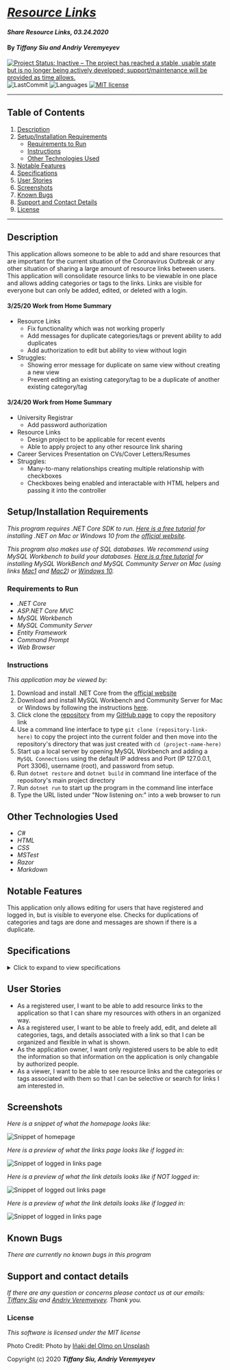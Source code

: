 # _[Resource Links](https://github.com/TSiu88/ResourceLinks)_

#### _Share Resource Links, 03.24.2020_

#### By _**Tiffany Siu and Andriy Veremyeyev**_

[![Project Status: Inactive – The project has reached a stable, usable state but is no longer being actively developed; support/maintenance will be provided as time allows.](https://www.repostatus.org/badges/latest/inactive.svg)](https://www.repostatus.org/#inactive)
![LastCommit](https://img.shields.io/github/last-commit/tsiu88/ResourceLinks)
![Languages](https://img.shields.io/github/languages/top/tsiu88/ResourceLinks)
[![MIT license](https://img.shields.io/badge/License-MIT-orange.svg)](https://lbesson.mit-license.org/)

---
## Table of Contents
1. [Description](#description)
2. [Setup/Installation Requirements](#setup/installation-requirements)
    - [Requirements to Run](#requirements-to-run)
    - [Instructions](#instructions)
    - [Other Technologies Used](#other-technologies-used)
3. [Notable Features](#notable-features)
4. [Specifications](#specifications)
5. [User Stories](#user-stories)
6. [Screenshots](#screenshots)
7. [Known Bugs](#known-bugs)
8. [Support and Contact Details](#support-and-contact-details)
9. [License](#license)
---
## Description
This application allows someone to be able to add and share resources that are important for the current situation of the Coronavirus Outbreak or any other situation of sharing a large amount of resource links between users.  This application will consolidate resource links to be viewable in one place and allows adding categories or tags to the links.  Links are visible for everyone but can only be added, edited, or deleted with a login.

#### 3/25/20 Work from Home Summary
- Resource Links
  - Fix functionality which was not working properly
  - Add messages for duplicate categories/tags or prevent ability to add duplicates
  - Add authorization to edit but ability to view without login
- Struggles:
  - Showing error message for duplicate on same view without creating a new view
  - Prevent editing an existing category/tag to be a duplicate of another existing category/tag

#### 3/24/20 Work from Home Summary
- University Registrar
  - Add password authorization
- Resource Links
  - Design project to be applicable for recent events
  - Able to apply project to any other resource link sharing
- Career Services Presentation on CVs/Cover Letters/Resumes
- Struggles:
  - Many-to-many relationships creating multiple relationship with checkboxes
  - Checkboxes being enabled and interactable with HTML helpers and passing it into the controller

<!-- #### Notes

##### Parking Lot
- Create link entries w/ multiple tags/categories from checkboxes
- View link list by category or by tag
- Search 
 -->

## Setup/Installation Requirements

_This program requires .NET Core SDK to run. [Here is a free tutorial](https://www.learnhowtoprogram.com/c-and-net/getting-started-with-c/installing-c-and-net) for installing .NET on Mac or Windows 10 from the [official website](https://dotnet.microsoft.com/download/dotnet-core/)._ 

_This program also makes use of SQL databases. We recommend using MySQL Workbench to build your databases. [Here is a free tutorial](https://www.learnhowtoprogram.com/c-and-net/getting-started-with-c/installing-and-configuring-mysql) for installing MySQL WorkBench and MySQL Community Server on Mac (using links [Mac1](https://dev.mysql.com/downloads/file/?id=484914) and [Mac2](https://dev.mysql.com/downloads/file/?id=484391)) or [Windows 10](https://dev.mysql.com/downloads/file/?id=484919)._

### Requirements to Run
* _.NET Core_
* _ASP.NET Core MVC_
* _MySQL Workbench_
* _MySQL Community Server_
* _Entity Framework_
* _Command Prompt_
* _Web Browser_

### Instructions

*This application may be viewed by:*

1. Download and install .NET Core from the [official website](https://dotnet.microsoft.com/download/dotnet-core/)
2. Download and install MySQL Workbench and Community Server for Mac or Windows by following the instructions [here](https://www.learnhowtoprogram.com/c-and-net/getting-started-with-c/installing-and-configuring-mysql).
3. Click clone the [repository](https://github.com/TSiu88/ResourceLinks.git) from my [GitHub page](https://github.com/TSiu88) to copy the repository link
4. Use a command line interface to type `git clone (repository-link-here)` to copy the project into the current folder and then move into the repository's directory that was just created with `cd (project-name-here)`
5. Start up a local server by opening MySQL Workbench and adding a `MySQL Connections` using the default IP address and Port (IP 127.0.0.1, Port 3306), username (root), and password from setup.
6. Run `dotnet restore` and `dotnet build` in command line interface of the repository's main project directory
7. Run `dotnet run` to start up the program in the command line interface
8. Type the URL listed under "Now listening on:" into a web browser to run

## Other Technologies Used
* _C#_
* _HTML_
* _CSS_
* _MSTest_
* _Razor_
* _Markdown_

## Notable Features
This application only allows editing for users that have registered and logged in, but is visible to everyone else.  Checks for duplications of categories and tags are done and messages are shown if there is a duplicate.

## Specifications

<details>
  <summary>Click to expand to view specifications</summary>

| Specification | Input | Output |
| :-------------     | :------------- | :------------- |
| The application should have categories and tags that can be added to a link | Open link to categories or tags | Show list of categories or tags
| Categories and tags can be added, edited or deleted if logged in | On category/tag index | Buttons to add, edit, or delete |
| New categories/tags cannot be added if it is a duplicate that already exists | Add category/link | Duplicate categories/tags not allowed |
| Links can be added with a category and tag | Add a link | Link visible in index of links |
| Additional categories or tags can be added to a link | Add category/link | New category/link visible in lnk details |
| Links can have categories/tags deleted | Delete category/tag | Category/tag removed from link |
| Links can have details edited | Edit link details | New details shown |
| Ability to add, edit, or delete not visible if not logged in | User not logged in | No buttons/links to add, edit, or delete visible |
</details>

## User Stories

* As a registered user, I want to be able to add resource links to the application so that I can share my resources with others in an organized way.
* As a registered user, I want to be able to freely add, edit, and delete all categories, tags, and details associated with a link so that I can be organized and flexible in what is shown.
* As the application owner, I want only registered users to be able to edit the information so that information on the application is only changable by authorized people.
* As a viewer, I want to be able to see resource links and the categories or tags associated with them so that I can be selective or search for links I am interested in.

## Screenshots

_Here is a snippet of what the homepage looks like:_

![Snippet of homepage](./ResourceLinks/img-readme/snippet1.png)

_Here is a preview of what the links page looks like if logged in:_

![Snippet of logged in links page](./ResourceLinks/img-readme/snippet2.png)

_Here is a preview of what the link details looks like if NOT logged in:_

![Snippet of logged out links page](./ResourceLinks/img-readme/snippet3.png)

_Here is a preview of what the link details looks like if logged in:_

![Snippet of logged in links page](./ResourceLinks/img-readme/snippet4.png)

## Known Bugs

_There are currently no known bugs in this program_

## Support and contact details

_If there are any question or concerns please contact us at our emails: [Tiffany Siu](mailto:tsiu88@gmail.com) and [Andriy Veremyeyev](mailto:belyybrat@gmail.com). Thank you._

### License

*This software is licensed under the MIT license*

Photo Credit: Photo by [Iñaki del Olmo on Unsplash](https://unsplash.com/photos/NIJuEQw0RKg)

Copyright (c) 2020 **_Tiffany Siu, Andriy Veremyeyev_**
